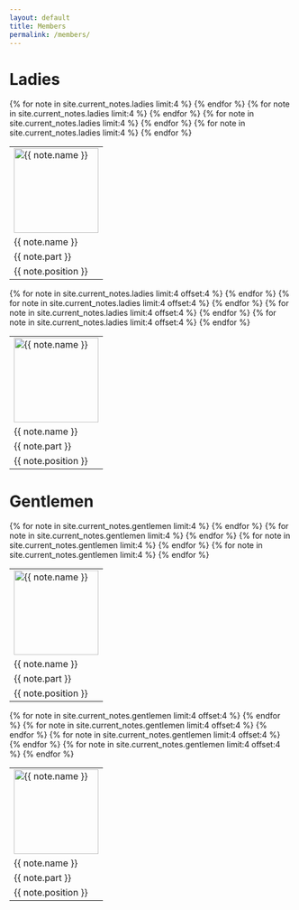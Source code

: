 ```yaml
---
layout: default
title: Members
permalink: /members/
---
```


# Ladies

<table class="current_notes">
    <tbody>
        <tr>
            {% for note in site.current_notes.ladies limit:4 %}
            <td class="picture">
                <img src="/images/notes/{{ note.picture }}" alt="{{ note.name }}" width="150" height="150">
            </td>
            {% endfor %}
        </tr>
        <tr>
            {% for note in site.current_notes.ladies limit:4 %}
            <td class="name">{{ note.name }}</td>
            {% endfor %}
        </tr>
        <tr>
            {% for note in site.current_notes.ladies limit:4 %}
            <td class="part">{{ note.part }}</td>
            {% endfor %}
        </tr>
        <tr>
            {% for note in site.current_notes.ladies limit:4 %}
            <td class="position">{{ note.position }}</td>
            {% endfor %}
        </tr>
    </tbody>
</table>

<table class="current_notes">
    <tbody>
        <tr>
            {% for note in site.current_notes.ladies limit:4 offset:4 %}
            <td class="picture">
                <img src="/images/notes/{{ note.picture }}" alt="{{ note.name }}" width="150" height="150">
            </td>
            {% endfor %}
        </tr>
        <tr>
            {% for note in site.current_notes.ladies limit:4 offset:4 %}
            <td class="name">{{ note.name }}</td>
            {% endfor %}
        </tr>
        <tr>
            {% for note in site.current_notes.ladies limit:4 offset:4 %}
            <td class="part">{{ note.part }}</td>
            {% endfor %}
        </tr>
        <tr>
            {% for note in site.current_notes.ladies limit:4 offset:4 %}
            <td class="position">{{ note.position }}</td>
            {% endfor %}
        </tr>
    </tbody>
</table>

# Gentlemen

<table class="current_notes">
    <tbody>
        <tr>
            {% for note in site.current_notes.gentlemen limit:4 %}
            <td class="picture">
                <img src="/images/notes/{{ note.picture }}" alt="{{ note.name }}" width="150" height="150">
            </td>
            {% endfor %}
        </tr>
        <tr>
            {% for note in site.current_notes.gentlemen limit:4 %}
            <td class="name">{{ note.name }}</td>
            {% endfor %}
        </tr>
        <tr>
            {% for note in site.current_notes.gentlemen limit:4 %}
            <td class="part">{{ note.part }}</td>
            {% endfor %}
        </tr>
        <tr>
            {% for note in site.current_notes.gentlemen limit:4 %}
            <td class="position">{{ note.position }}</td>
            {% endfor %}
        </tr>
    </tbody>
</table>

<table class="current_notes">
    <tbody>
        <tr>
            {% for note in site.current_notes.gentlemen limit:4 offset:4 %}
            <td class="picture">
                <img src="/images/notes/{{ note.picture }}" alt="{{ note.name }}" width="150" height="150">
            </td>
            {% endfor %}
        </tr>
        <tr>
            {% for note in site.current_notes.gentlemen limit:4 offset:4 %}
            <td class="name">{{ note.name }}</td>
            {% endfor %}
        </tr>
        <tr>
            {% for note in site.current_notes.gentlemen limit:4 offset:4 %}
            <td class="part">{{ note.part }}</td>
            {% endfor %}
        </tr>
        <tr>
            {% for note in site.current_notes.gentlemen limit:4 offset:4 %}
            <td class="position">{{ note.position }}</td>
            {% endfor %}
        </tr>
    </tbody>
</table>


